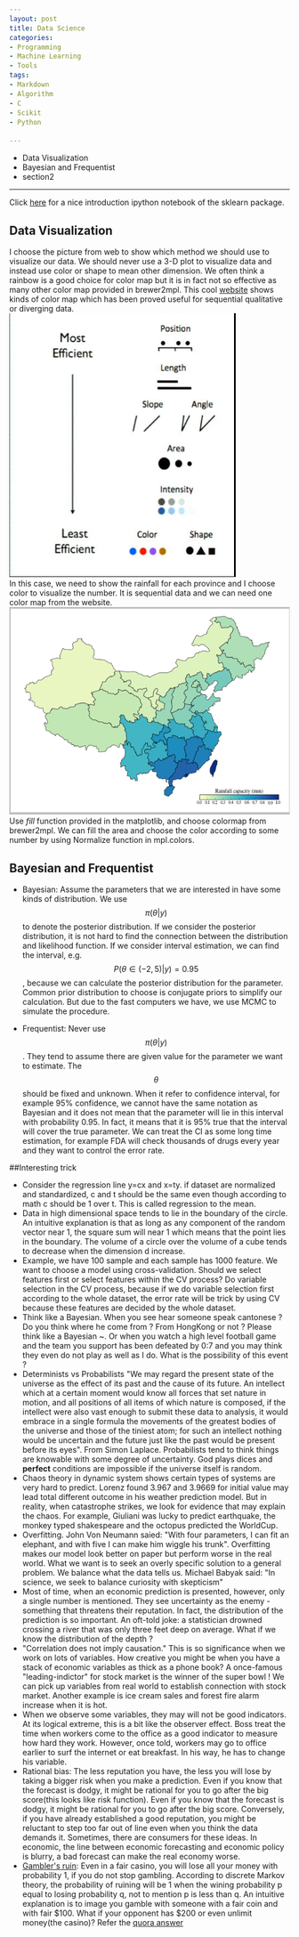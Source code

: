 ```yaml
---
layout: post
title: Data Science
categories:
- Programming
- Machine Learning
- Tools
tags:
- Markdown
- Algorithm
- C
- Scikit
- Python

---
```

* Data Visualization
* Bayesian and Frequentist
* section2

---

Click [here](https://github.com/jakevdp/sklearn_pycon2013) for a  nice introduction ipython notebook of the sklearn package.

## Data Visualization
I choose the picture from web to show which method we should use to visualize our data. We should never use a 3-D plot to visualize data and instead use color or shape to mean other dimension. We often think a rainbow is a good choice for color map but it is in fact not so effective as many other color map provided in brewer2mpl. This cool [website](http://colorbrewer2.org/) shows kinds of color map which has been proved useful for sequential qualitative or diverging data.  
![Visualization](/png/visualization.png?raw=true)  
In this case, we need to show the rainfall for each province and I choose color to visualize the number. It is sequential data and we can need one color map from the website.  
![RainFall](/png/2012RainFall.png?raw=true)
Use *fill* function provided in the matplotlib, and choose colormap from brewer2mpl. We can fill the area and choose the color according to some number by using Normalize function in mpl.colors.



## Bayesian and Frequentist
- Bayesian: Assume the parameters that we are interested in have some kinds of distribution. We use $$\pi(\theta \vert y)$$ to denote the posterior distribution. If we consider the posterior distribution, it is not hard to find the connection between the distribution and likelihood function. If we consider interval estimation, we can find the interval, e.g. $$P(\theta \in (-2,5) \vert y)=0.95$$, because we can calculate the posterior distribution for the parameter. Common prior distribution to choose is conjugate priors to simplify our calculation. But due to the fast computers we have, we use MCMC to simulate the procedure.

- Frequentist: Never use $$\pi(\theta \vert y)$$. They tend to assume there are given value for the parameter we want to estimate. The $$\theta$$ should be fixed and unknown. When it refer to confidence interval, for example 95% confidence, we cannot have the same notation as Bayesian and it does not mean that the parameter will lie in this interval with probability 0.95. In fact, it means that it is 95% true that the interval will cover the true parameter. We can treat the CI as some long time estimation, for example FDA will check thousands of drugs every year and they want to control the error rate.

##Interesting trick
- Consider the regression line y=cx and x=ty. if dataset are normalized and standardized, c and t should be the same even though according to math c should be 1 over t. This is called regression to the mean.
- Data in high dimensional space tends to lie in the boundary of the circle. An intuitive explanation is that as long as any component of the random vector near 1, the square sum will near 1 which means that the point lies in the boundary. The volume of a circle  over the volume of a cube tends to decrease when the dimension d increase.
- Example, we have 100 sample and each sample has 1000 feature. We want to choose a model using cross-validation. Should we select features first or select features within the CV process? Do variable selection in the CV process, because if we do variable selection first according to the whole dataset, the error rate will be trick by using CV because these features are decided by the whole dataset.
- Think like a Bayesian. When you see hear someone speak cantonese ? Do you think where he come from ?  From HongKong or not ? Please think like a Bayesian ~. Or when you watch a high level football game and the team you support has been defeated by 0:7 and you may think they even do not play as well as I do. What is the possibility of this event ?
- Determinists vs Probabilists "We may regard the present state of the universe as the effect of its past and the cause of its future. An intellect which at a certain moment would know all forces that set nature in motion, and all positions of all items of which nature is composed, if the intellect were also vast enough to submit these data to analysis, it would embrace in a single formula the movements of the greatest bodies of the universe and those of the tiniest atom; for such an intellect nothing would be uncertain and the future just like the past would be present before its eyes". From Simon Laplace. Probabilists tend to think things are knowable with some degree of uncertainty. God plays dices and **perfect** conditions are impossible if the universe itself is random.
- Chaos theory in dynamic system shows certain types of systems are very hard to predict. Lorenz found 3.967 and 3.9669 for initial value may lead total different outcome in his weather prediction model. But in reality, when catastrophe strikes, we look for evidence that may explain the chaos. For example, Giuliani was lucky to predict earthquake, the monkey typed shakespeare and the octopus predicted the WorldCup.
- Overfitting. John Von Neumann saied: "With four parameters, I can fit an elephant, and with five I can make him wiggle his trunk". Overfitting makes our model look better on paper but perform worse in the real world. What we want is to seek an overly specific solution to a general problem. We balance what the data tells us. Michael Babyak said: "In science, we seek to balance curiosity with skepticism"
- Most of time, when an economic prediction is presented, however, only a single number is mentioned. They see uncertainty as the enemy -something that threatens their reputation. In fact, the distribution of the prediction is so important. An oft-told joke: a statistician drowned crossing a river that was only three feet deep on average. What if we know the distribution of the depth ?
- "Correlation does not imply causation." This is so significance when we work on lots of variables. How creative you might be when you have a stack of economic variables as thick as a phone book? A once-famous "leading-indictor" for stock market is the winner of the super bowl ! We can pick up variables from real world to establish connection with stock market. Another example is ice cream sales and forest fire alarm increase when it is hot.
- When we observe some variables, they may will not be good indicators. At its logical extreme, this is a bit like the observer effect. Boss treat the time when workers come to the office as a good indicator to measure how hard they work. However, once told, workers may go to office earlier to surf the internet or eat breakfast. In his way, he has to change his variable.
- Rational bias: The less reputation you have, the less you will lose by taking a bigger risk when you make a prediction. Even if you know that the forecast is dodgy, it might be rational for you to go after the big score(this looks like risk function). Even if you know that the forecast is dodgy, it might be rational for you to go after the big score. Conversely, if you have already established a good reputation, you might be reluctant to step too far out of line even when you think the data demands it. Sometimes, there are consumers for these ideas. In economic, the line between economic forecasting and economic policy is blurry, a bad forecast can make the real economy worse.
- [Gambler's ruin](http://en.wikipedia.org/wiki/Gambler%27s_ruin): Even in a fair casino, you will lose all your money with probability 1, if you do not stop gambling. According to discrete Markov theory, the probability of ruining will be 1 when the wining probability p equal to losing probability q, not to mention p is less  than q. An intuitive explanation is to image you gamble with someone with a fair coin and with fair $100. What if your opponent has $200 or even unlimit money(the casino)? Refer the [quora answer](http://www.quora.com/What-is-an-intuitive-explanation-of-the-Gamblers-Ruin-result)
